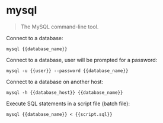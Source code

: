 mysql
=====

> The MySQL command-line tool.

Connect to a database:

    mysql {{database_name}}

Connect to a database, user will be prompted for a password:

    mysql -u {{user}} --password {{database_name}}

Connect to a database on another host:

    mysql -h {{database_host}} {{database_name}}

Execute SQL statements in a script file (batch file):

    mysql {{database_name}} < {{script.sql}}
